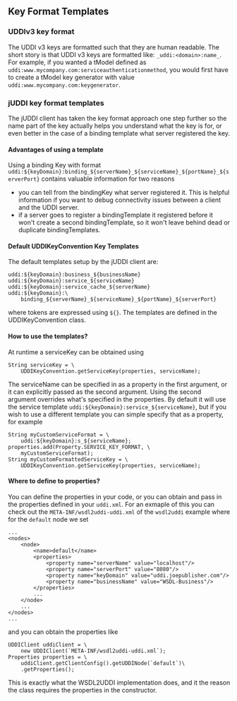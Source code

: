 ## Key Format Templates

### UDDIv3 key format
The UDDI v3 keys are formatted such that they are human readable. The short story is that UDDI v3 keys are formatted like: `_uddi:<domain>:name_`. For example, if you wanted a tModel defined as `uddi:www.mycompany.com:serviceauthenticationmethod`, you would first have to create a tModel key generator with value `uddi:www.mycompany.com:keygenerator`. 


### jUDDI key format templates

The jUDDI client has taken the key format approach one step further so the name part of the key actually helps you understand what the key is for, or even better in the case of a binding template what server registered the key. 

#### Advantages of using a template

Using a binding Key with format `uddi:${keyDomain}:binding_${serverName}_${serviceName}_${portName}_${serverPort}` contains valuable information for two reasons

- you can tell from the bindingKey what server registered it. This is helpful information if you want to debug connectivity issues between a client and the UDDI server.
- if a server goes to register a bindingTemplate it registered before it won't create a second bindingTemplate, so it won't leave behind dead or duplicate bindingTemplates.

#### Default UDDIKeyConvention Key Templates

The default templates setup by the jUDDI client are:

````
uddi:${keyDomain}:business_${businessName}
uddi:${keyDomain}:service_${serviceName}
uddi:${keyDomain}:service_cache_${serverName}
uddi:${keyDomain}:\
	binding_${serverName}_${serviceName}_${portName}_${serverPort}
````

where tokens are expressed using `${}`. The templates are defined in the UDDIKeyConvention class.

#### How to use the templates?

At runtime a serviceKey can be obtained using

````
String serviceKey = \
	UDDIKeyConvention.getServiceKey(properties, serviceName);
````

The serviceName can be specified in as a property in the first argument, or it can explicitly passed as the second argument. Using the second argument overrides what's specified in the properties. By default it will use the service template `uddi:${keyDomain}:service_${serviceName}`, but if you wish to use a different template you can simple specify that as a property, for example

````
String myCustomServiceFormat = \
	uddi:${keyDomain}:s_${serviceName};
properties.add(Property.SERVICE_KEY_FORMAT, \
	myCustomServiceFormat);
String myCustomFormattedServiceKey = \
	UDDIKeyConvention.getServiceKey(properties, serviceName);
````

#### Where to define to properties?

You can define the properties in your code, or you can obtain and pass in the properties defined in your `uddi.xml`. For an exmaple of this you can check out the `META-INF/wsdl2uddi-uddi.xml` of the `wsdl2uddi` example where for the `default` node we set

````
...
<nodes>
	<node>
		<name>default</name>
		<properties>
			<property name="serverName" value="localhost"/>
			<property name="serverPort" value="8080"/>
			<property name="keyDomain" value="uddi.joepublisher.com"/>
			<property name="businessName" value="WSDL-Business"/>
		</properties>
		...
	</node>
	...
</nodes>
...
````

and you can obtain the properties like

````
UDDIClient uddiClient = \
	new UDDIClient(`META-INF/wsdl2uddi-uddi.xml`);
Properties properties = \
	uddiClient.getClientConfig().getUDDINode(`default`)\
	.getProperties();
````

This is exactly what the WSDL2UDDI implementation does, and it the reason the class requires the properties in the constructor.
